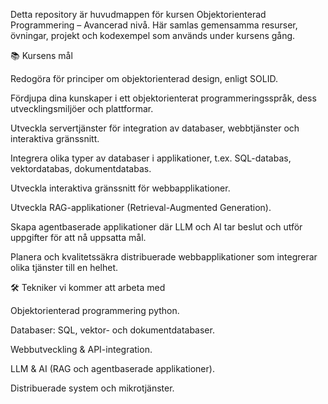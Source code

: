 Detta repository är huvudmappen för kursen Objektorienterad Programmering – Avancerad nivå. Här samlas gemensamma resurser, övningar, projekt och kodexempel som används under kursens gång.

📚 Kursens mål

Redogöra för principer om objektorienterad design, enligt SOLID.

Fördjupa dina kunskaper i ett objektorienterat programmeringsspråk, dess utvecklingsmiljöer och plattformar.

Utveckla servertjänster för integration av databaser, webbtjänster och interaktiva gränssnitt.

Integrera olika typer av databaser i applikationer, t.ex. SQL-databas, vektordatabas, dokumentdatabas.

Utveckla interaktiva gränssnitt för webbapplikationer.

Utveckla RAG-applikationer (Retrieval-Augmented Generation).

Skapa agentbaserade applikationer där LLM och AI tar beslut och utför uppgifter för att nå uppsatta mål.

Planera och kvalitetssäkra distribuerade webbapplikationer som integrerar olika tjänster till en helhet.

🛠️ Tekniker vi kommer att arbeta med

Objektorienterad programmering python.

Databaser: SQL, vektor- och dokumentdatabaser.

Webbutveckling & API-integration.

LLM & AI (RAG och agentbaserade applikationer).

Distribuerade system och mikrotjänster.